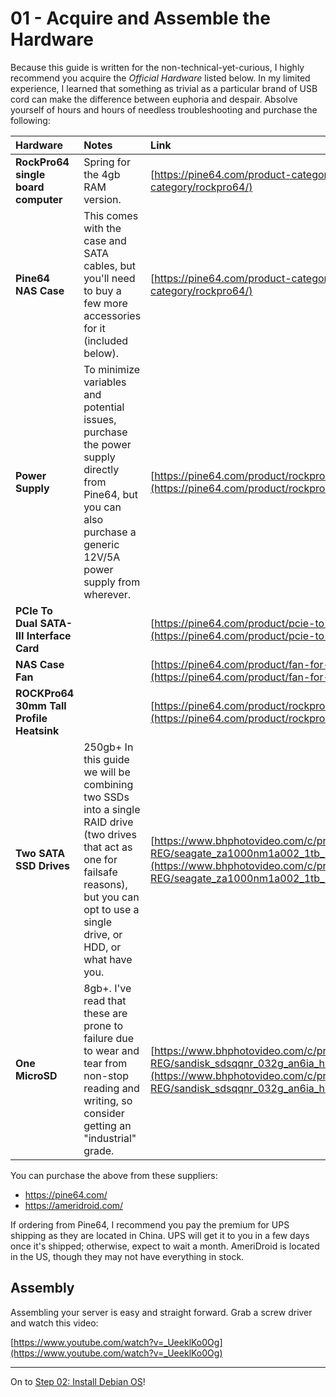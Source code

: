 # 01 - Acquire and Assemble the Hardware

Because this guide is written for the non-technical-yet-curious, I highly recommend you acquire the *Official Hardware* listed below. In my limited experience, I learned that something as trivial as a particular brand of USB cord can make the difference between euphoria and despair. Absolve yourself of hours and hours of needless troubleshooting and purchase the following:

| Hardware | Notes | Link |
|:--|:--|:--|
| **RockPro64 single board computer** | Spring for the 4gb RAM version. | [https://pine64.com/product-category/rockpro64/](https://pine64.com/product-category/rockpro64/) |
| **Pine64 NAS Case** | This comes with the case and SATA cables, but you'll need to buy a few more accessories for it (included below). | [https://pine64.com/product-category/rockpro64/](https://pine64.com/product-category/rockpro64/) |
| **Power Supply** | To minimize variables and potential issues, purchase the power supply directly from Pine64, but you can also purchase a generic 12V/5A power supply from wherever. | [https://pine64.com/product/rockpro64-12v-5a-us-power-supply/](https://pine64.com/product/rockpro64-12v-5a-us-power-supply/) |
| **PCIe To Dual SATA-III Interface Card** |  | [https://pine64.com/product/pcie-to-dual-sata-iii-interface-card/](https://pine64.com/product/pcie-to-dual-sata-iii-interface-card/) |
| **NAS Case Fan** |  | [https://pine64.com/product/fan-for-rockpro64-metal-desktop-nas-casing/](https://pine64.com/product/fan-for-rockpro64-metal-desktop-nas-casing/) |
| **ROCKPro64 30mm Tall Profile Heatsink** |  | [https://pine64.com/product/rockpro64-30mm-tall-profile-heatsink/](https://pine64.com/product/rockpro64-30mm-tall-profile-heatsink/) |
| **Two SATA SSD Drives** | 250gb+ In this guide we will be combining two SSDs into a single RAID drive (two drives that act as one for failsafe reasons), but you can opt to use a single drive, or HDD, or what have you. | [https://www.bhphotovideo.com/c/product/1581254-REG/seagate_za1000nm1a002_1tb_ironwolf_125_sata.html](https://www.bhphotovideo.com/c/product/1581254-REG/seagate_za1000nm1a002_1tb_ironwolf_125_sata.html) |
| **One MicroSD** | 8gb+. I've read that these are prone to failure due to wear and tear from non-stop  reading and writing, so consider getting an "industrial" grade. | [https://www.bhphotovideo.com/c/product/1466561-REG/sandisk_sdsqqnr_032g_an6ia_high_endurance_microsd_32gb.html/overview](https://www.bhphotovideo.com/c/product/1466561-REG/sandisk_sdsqqnr_032g_an6ia_high_endurance_microsd_32gb.html/overview) |

You can purchase the above from these suppliers:
- https://pine64.com/
- https://ameridroid.com/

If ordering from Pine64, I recommend you pay the premium for UPS shipping as they are located in China. UPS will get it to you in a few days once it's shipped; otherwise, expect to wait a month. AmeriDroid is located in the US, though they may not have everything in stock.

## Assembly
Assembling your server is easy and straight forward. Grab a screw driver and watch this video:

[https://www.youtube.com/watch?v=_UeeklKo0Og](https://www.youtube.com/watch?v=_UeeklKo0Og)

***

On to [Step 02: Install Debian OS](02-Install-Debian-OS.md)!
